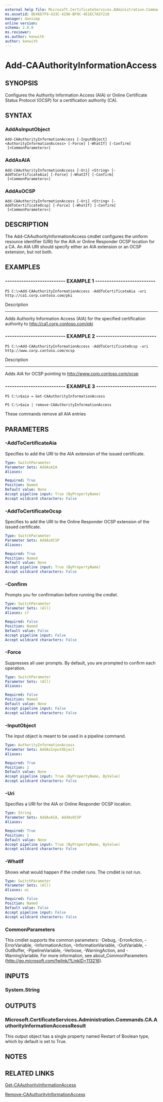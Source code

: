 ```yaml
---
external help file: Microsoft.CertificateServices.Administration.Commands.dll-Help.xml
ms.assetid: 8E46D7F9-433C-4196-BF9C-4E1EC7A37210
manager: dansimp
online version: 
schema: 2.0.0
ms.reviewer:
ms.author: kenwith
author: kenwith
---
```


# Add-CAAuthorityInformationAccess

## SYNOPSIS
Configures the Authority Information Access (AIA) or Online Certificate Status Protocol (OCSP) for a certification authority (CA).

## SYNTAX

### AddAsInputObject
```
Add-CAAuthorityInformationAccess [-InputObject] <AuthorityInformationAccess> [-Force] [-WhatIf] [-Confirm]
 [<CommonParameters>]
```

### AddAsAIA
```
Add-CAAuthorityInformationAccess [-Uri] <String> [-AddToCertificateAia] [-Force] [-WhatIf] [-Confirm]
 [<CommonParameters>]
```

### AddAsOCSP
```
Add-CAAuthorityInformationAccess [-Uri] <String> [-AddToCertificateOcsp] [-Force] [-WhatIf] [-Confirm]
 [<CommonParameters>]
```

## DESCRIPTION
The Add-CAAuthorityInformationAccess cmdlet configures the uniform resource identifier (URI) for the AIA or Online Responder OCSP location for a CA.
An AIA URI should specify either an AIA extension or an OCSP extension, but not both.

## EXAMPLES

### -------------------------- EXAMPLE 1 --------------------------
```
PS C:\>Add-CAAuthorityInformationAccess -AddToCertificateAia -uri http://ca1.corp.contoso.com/pki
```

Description

-----------

Adds Authority Information Access (AIA) for the specified certification authority to http://ca1.corp.contoso.com/pki

### -------------------------- EXAMPLE 2 --------------------------
```
PS C:\>Add-CAAuthorityInformationAccess -AddToCertificateOcsp -uri http://www.corp.contoso.com/ocsp
```

Description

-----------

Adds AIA for OCSP pointing to http://www.corp.contoso.com/ocsp

### -------------------------- EXAMPLE 3 --------------------------
```
PS C:\>$aia = Get-CAAuthorityInformationAccess

PS C:\>$aia | remove-CAAuthorityInformationAccess
```

These commands remove all AIA entries

## PARAMETERS

### -AddToCertificateAia
Specifies to add the URI to the AIA extension of the issued certificate.

```yaml
Type: SwitchParameter
Parameter Sets: AddAsAIA
Aliases: 

Required: True
Position: Named
Default value: None
Accept pipeline input: True (ByPropertyName)
Accept wildcard characters: False
```

### -AddToCertificateOcsp
Specifies to add the URI to the Online Responder OCSP extension of the issued certificate.

```yaml
Type: SwitchParameter
Parameter Sets: AddAsOCSP
Aliases: 

Required: True
Position: Named
Default value: None
Accept pipeline input: True (ByPropertyName)
Accept wildcard characters: False
```

### -Confirm
Prompts you for confirmation before running the cmdlet.

```yaml
Type: SwitchParameter
Parameter Sets: (All)
Aliases: cf

Required: False
Position: Named
Default value: False
Accept pipeline input: False
Accept wildcard characters: False
```

### -Force
Suppresses all user prompts.
By default, you are prompted to confirm each operation.

```yaml
Type: SwitchParameter
Parameter Sets: (All)
Aliases: 

Required: False
Position: Named
Default value: None
Accept pipeline input: False
Accept wildcard characters: False
```

### -InputObject
The input object is meant to be used in a pipeline command.

```yaml
Type: AuthorityInformationAccess
Parameter Sets: AddAsInputObject
Aliases: 

Required: True
Position: 1
Default value: None
Accept pipeline input: True (ByPropertyName, ByValue)
Accept wildcard characters: False
```

### -Uri
Specifies a URI for the AIA or Online Responder OCSP location.

```yaml
Type: String
Parameter Sets: AddAsAIA, AddAsOCSP
Aliases: 

Required: True
Position: 1
Default value: None
Accept pipeline input: True (ByPropertyName, ByValue)
Accept wildcard characters: False
```

### -WhatIf
Shows what would happen if the cmdlet runs.
The cmdlet is not run.

```yaml
Type: SwitchParameter
Parameter Sets: (All)
Aliases: wi

Required: False
Position: Named
Default value: False
Accept pipeline input: False
Accept wildcard characters: False
```

### CommonParameters
This cmdlet supports the common parameters: -Debug, -ErrorAction, -ErrorVariable, -InformationAction, -InformationVariable, -OutVariable, -OutBuffer, -PipelineVariable, -Verbose, -WarningAction, and -WarningVariable. For more information, see about_CommonParameters (http://go.microsoft.com/fwlink/?LinkID=113216).

## INPUTS

### System.String

## OUTPUTS

### Microsoft.CertificateServices.Administration.Commands.CA.AuthorityInformationAccessResult
This output object has a single property named Restart of Boolean type, which by default is set to True.

## NOTES

## RELATED LINKS

[Get-CAAuthorityInformationAccess](./Get-CAAuthorityInformationAccess.md)

[Remove-CAAuthorityInformationAccess](./Remove-CAAuthorityInformationAccess.md)

